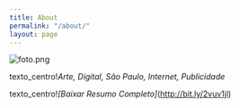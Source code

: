 ```yaml
---
title: About
permalink: "/about/"
layout: page
---
```


![foto.png](/uploads/foto.png)


texto_centro!*Arte, Digital, São Paulo, Internet, Publicidade*

texto_centro!*\[Baixar Resumo Completo\]*(http://bit.ly/2vuv1jl) 